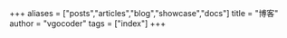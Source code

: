 +++
aliases = ["posts","articles","blog","showcase","docs"]
title = "博客"
author = "vgocoder"
tags = ["index"]
+++
